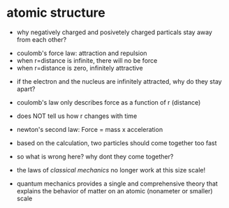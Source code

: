 # atomic structure


* why negatively charged and posivetely charged particals stay away from each other?
- coulomb's force law: attraction and repulsion
- when r=distance is infinite, there will no be force
- when r=distance is zero, infinitely attractive

* if the electron and the nucleus are infinitely attracted, why do they stay apart?

-  coulomb's law only describes force as a function of r (distance)
- does NOT tell us how r changes with time

- newton's second law: Force = mass x acceleration
- based on the calculation, two particles should come together too fast

- so what is wrong here? why dont they come together?

- the laws of *classical mechanics* no longer work at this size scale!

- quantum mechanics provides a single and comprehensive theory that explains the
  behavior of matter on an atomic (nonameter or smaller) scale
